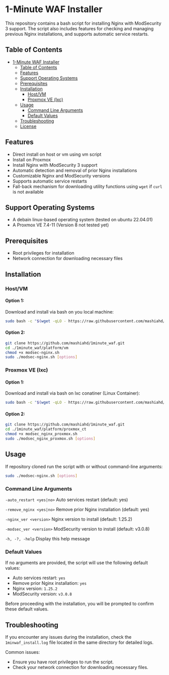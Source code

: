# 1-Minute WAF Installer

This repository contains a bash script for installing Nginx with ModSecurity 3 support. The script also includes features for checking and managing previous Nginx installations, and supports automatic service restarts.

## Table of Contents

- [1-Minute WAF Installer](#1-minute-waf-installer)
  - [Table of Contents](#table-of-contents)
  - [Features](#features)
  - [Support Operating Systems](#support-operating-systems)
  - [Prerequisites](#prerequisites)
  - [Installation](#installation)
    - [Host/VM](#hostvm)
    - [Proxmox VE (lxc)](#proxmox-ve-lxc)
  - [Usage](#usage)
    - [Command Line Arguments](#command-line-arguments)
    - [Default Values](#default-values)
  - [Troubleshooting](#troubleshooting)
  - [License](https://github.com/mashiahd/1minute_waf/blob/main/LICENSE)

## Features

- Direct install on host or vm using vm script
- Install on Proxmox 
- Install Nginx with ModSecurity 3 support
- Automatic detection and removal of prior Nginx installations
- Customizable Nginx and ModSecurity versions
- Supports automatic service restarts
- Fall-back mechanism for downloading utility functions using `wget` if `curl` is not available

## Support Operating Systems

- A debain linux-based operating system (tested on ubuntu 22.04.01)
- A Proxmox VE 7.4-11 (Version 8 not tested yet)

## Prerequisites

- Root privileges for installation
- Network connection for downloading necessary files

## Installation

### Host/VM

#### Option 1:
Download and install via bash on you local machine:

```bash
sudo bash -c "$(wget -qLO - https://raw.githubusercontent.com/mashiahd/1minute_waf/develop/platform/proxmox_ct/modsec-nginx.sh)"
```

#### Option 2:
```bash
git clone https://github.com/mashiahd/1minute_waf.git
cd ./1minute_waf/platform/vm
chmod +x modsec-nginx.sh
sudo ./modsec-nginx.sh [options]
```

### Proxmox VE (lxc)

#### Option 1:
Download and install via bash on lxc conatiner (Linux Container):

```bash
sudo bash -c "$(wget -qLO - https://raw.githubusercontent.com/mashiahd/1minute_waf/develop/platform/proxmox_ct/modsec_nginx_proxmox.sh)"
```

#### Option 2:
```bash
git clone https://github.com/mashiahd/1minute_waf.git
cd ./1minute_waf/platform/proxmox_ct
chmod +x modsec_nginx_proxmox.sh
sudo ./modsec_nginx_proxmox.sh [options]
```

## Usage
If repository cloned run the script with or without command-line arguments:

```bash
sudo ./modsec-nginx.sh [options]
```

### Command Line Arguments
`-auto_restart <yes|no>`     Auto services restart (default: yes)

`-remove_nginx <yes|no>`     Remove prior Nginx installation (default: yes)

`-nginx_ver <version>`       Nginx version to install (default: 1.25.2)

`-modsec_ver <version>`      ModSecurity version to install (default: v3.0.8)

`-h, -?, -help`              Display this help message

### Default Values
If no arguments are provided, the script will use the following default values:
- Auto services restart: `yes`
- Remove prior Nginx installation: `yes`
- Nginx version: `1.25.2`
- ModSecurity version: `v3.0.8`

Before proceeding with the installation, you will be prompted to confirm these default values.

## Troubleshooting
If you encounter any issues during the installation, check the `1minwaf_install.log` file located in the same directory for detailed logs.

Common issues:
- Ensure you have root privileges to run the script.
- Check your network connection for downloading necessary files.


